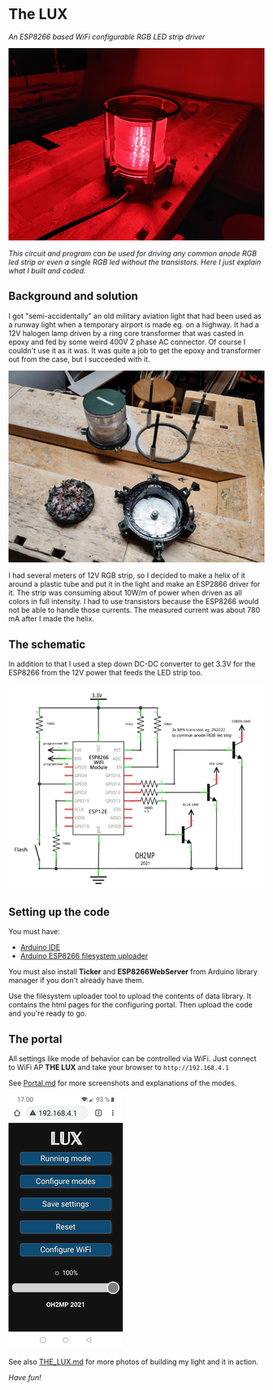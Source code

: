 # The LUX

_An ESP8266 based WiFi configurable RGB LED strip driver_

![MIL light](img/20210327_200221.jpg)

_This circuit and program can be used for driving any common anode RGB led strip or even a single RGB led
without the transistors. Here I just explain what I built and coded._

## Background and solution

I got "semi-accidentally" an old military aviation light that had been used as a runway light when a temporary 
airport is made eg. on a highway. It had a 12V halogen lamp driven by a ring core transformer that was casted 
in epoxy and fed by some weird 400V 2 phase AC connector. Of course I couldn't use it as it was. It was 
quite a job to get the epoxy and transformer out from the case, but I succeeded with it.

![The light unassebled](img/20210320_230801.jpg)

I had several meters of 12V RGB strip, so I decided to make a helix of it around a plastic tube and 
put it in the light and make an ESP2866 driver for it. The strip was consuming about 10W/m of power when
driven as all colors in full intensity. I had to use transistors because the ESP8266 would not be able
to handle those currents. The measured current was about 780 mA after I made the helix.

## The schematic
In addition to that I used a step down DC-DC converter to get 3.3V for the ESP8266 from the 12V
power that feeds the LED strip too.

![The schematic](img/the_lux_schema.jpg)

## Setting up the code

You must have:

- [Arduino IDE](https://www.arduino.cc/en/main/software)
- [Arduino ESP8266 filesystem uploader](https://github.com/esp8266/arduino-esp8266fs-plugin)

You must also install __Ticker__ and __ESP8266WebServer__ from Arduino library manager if you don't
already have them.

Use the filesystem uploader tool to upload the contents of data library. It contains the html pages for
the configuring portal. Then upload the code and you're ready to go.

## The portal

All settings like mode of behavior can be controlled via WiFi. Just connect to WiFi AP __THE LUX__ and
take your browser to `http://192.168.4.1`

See [Portal.md](Portal.md) for more screenshots and explanations of the modes.

![Portal frontpage](ui/20210327_170023.jpg)

See also [THE_LUX.md](THE_LUX.md) for more photos of building my light and it in action.

_Have fun!_

